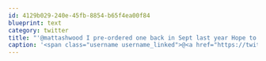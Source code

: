 ```yaml
---
id: 4129b029-240e-45fb-8854-b65f4ea00f84
blueprint: text
category: twitter
title: "'@mattashwood I pre-ordered one back in Sept last year Hope to see it soon."
caption: '<span class="username username_linked">@<a href="https://twitter.com/mattashwood" title="Matt Ashwood">mattashwood</a></span> I pre-ordered one back in Sept last year Hope to see it soon.'
---
```

